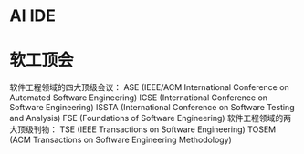 # AI IDE


# 软工顶会
软件工程领域的四大顶级会议：
ASE (IEEE/ACM International Conference on Automated Software Engineering)
ICSE (International Conference on Software Engineering)
ISSTA (International Conference on Software Testing and Analysis)
FSE (Foundations of Software Engineering)
软件工程领域的两大顶级刊物：
TSE (IEEE Transactions on Software Engineering)
TOSEM (ACM Transactions on Software Engineering Methodology)


